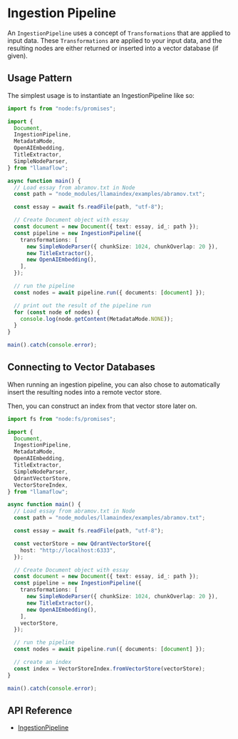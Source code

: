 # Ingestion Pipeline

An `IngestionPipeline` uses a concept of `Transformations` that are applied to input data.
These `Transformations` are applied to your input data, and the resulting nodes are either returned or inserted into a vector database (if given).

## Usage Pattern

The simplest usage is to instantiate an IngestionPipeline like so:

```ts
import fs from "node:fs/promises";

import {
  Document,
  IngestionPipeline,
  MetadataMode,
  OpenAIEmbedding,
  TitleExtractor,
  SimpleNodeParser,
} from "llamaflow";

async function main() {
  // Load essay from abramov.txt in Node
  const path = "node_modules/llamaindex/examples/abramov.txt";

  const essay = await fs.readFile(path, "utf-8");

  // Create Document object with essay
  const document = new Document({ text: essay, id_: path });
  const pipeline = new IngestionPipeline({
    transformations: [
      new SimpleNodeParser({ chunkSize: 1024, chunkOverlap: 20 }),
      new TitleExtractor(),
      new OpenAIEmbedding(),
    ],
  });

  // run the pipeline
  const nodes = await pipeline.run({ documents: [document] });

  // print out the result of the pipeline run
  for (const node of nodes) {
    console.log(node.getContent(MetadataMode.NONE));
  }
}

main().catch(console.error);
```

## Connecting to Vector Databases

When running an ingestion pipeline, you can also chose to automatically insert the resulting nodes into a remote vector store.

Then, you can construct an index from that vector store later on.

```ts
import fs from "node:fs/promises";

import {
  Document,
  IngestionPipeline,
  MetadataMode,
  OpenAIEmbedding,
  TitleExtractor,
  SimpleNodeParser,
  QdrantVectorStore,
  VectorStoreIndex,
} from "llamaflow";

async function main() {
  // Load essay from abramov.txt in Node
  const path = "node_modules/llamaindex/examples/abramov.txt";

  const essay = await fs.readFile(path, "utf-8");

  const vectorStore = new QdrantVectorStore({
    host: "http://localhost:6333",
  });

  // Create Document object with essay
  const document = new Document({ text: essay, id_: path });
  const pipeline = new IngestionPipeline({
    transformations: [
      new SimpleNodeParser({ chunkSize: 1024, chunkOverlap: 20 }),
      new TitleExtractor(),
      new OpenAIEmbedding(),
    ],
    vectorStore,
  });

  // run the pipeline
  const nodes = await pipeline.run({ documents: [document] });

  // create an index
  const index = VectorStoreIndex.fromVectorStore(vectorStore);
}

main().catch(console.error);
```

## API Reference

- [IngestionPipeline](../../api/classes/IngestionPipeline.md)
